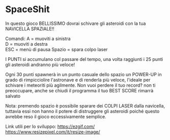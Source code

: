 # SpaceShit
In questo gioco BELLISSIMO dovrai schivare gli asteroidi con la tua NAVICELLA SPAZIALE!!

Comandi:
A = muoviti a sinistra  
D = muoviti a destra    
ESC = menù di pausa
Spazio = spara colpo laser

I PUNTI si accumulano col passare del tempo, una volta raggiunti i 25 punti gli asteroidi andranno più veloce!

Ogni 30 punti spawnerà in un punto casuale dello spazio un POWER-UP in grado di rimpicciolire l'astronave e di renderla più veloce, l'ideale per schivare i meteoriti più agilmente.
Non vuoi perdere il tuo record? non ti preoccupare, anche se chiudi il programma il tuo BEST SCORE rimarrà salvato

Nota: premendo spazio è possibile sparare dei COLPI LASER dalla navicella, tuttavia essi non hanno il potere di distruggere gli asteroidi poiché questo avrebbe reso il gioco eccessivamente semplice.

Link utili per lo sviluppo:
https://ezgif.com/
https://www.resizepixel.com/it/resize-image/